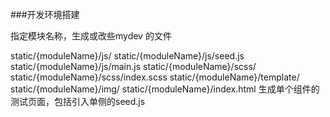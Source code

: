 ###开发环境搭建

指定模块名称，生成或改些mydev 的文件

static/{moduleName}/js/
    static/{moduleName}/js/seed.js
    static/{moduleName}/js/main.js
static/{moduleName}/scss/
    static/{moduleName}/scss/index.scss
static/{moduleName}/template/
static/{moduleName}/img/
static/{moduleName}/index.html  生成单个组件的测试页面，包括引入单侧的seed.js
